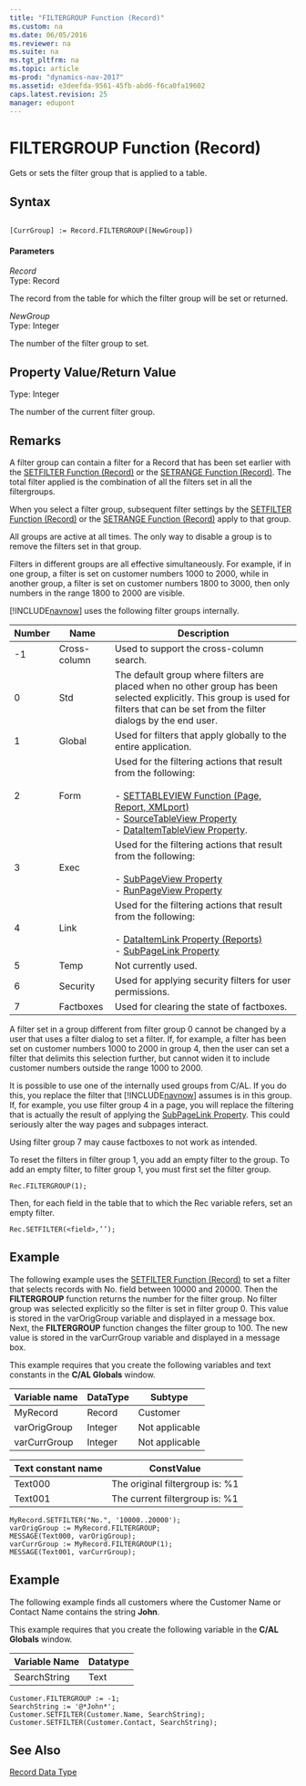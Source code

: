 ```yaml
---
title: "FILTERGROUP Function (Record)"
ms.custom: na
ms.date: 06/05/2016
ms.reviewer: na
ms.suite: na
ms.tgt_pltfrm: na
ms.topic: article
ms-prod: "dynamics-nav-2017"
ms.assetid: e3deefda-9561-45fb-abd6-f6ca0fa19602
caps.latest.revision: 25
manager: edupont
---
```

# FILTERGROUP Function (Record)
Gets or sets the filter group that is applied to a table.  
  
## Syntax  
  
```  
  
[CurrGroup] := Record.FILTERGROUP([NewGroup])  
```  
  
#### Parameters  
 *Record*  
 Type: Record  
  
 The record from the table for which the filter group will be set or returned.  
  
 *NewGroup*  
 Type: Integer  
  
 The number of the filter group to set.  
  
## Property Value/Return Value  
 Type: Integer  
  
 The number of the current filter group.  
  
## Remarks  
 A filter group can contain a filter for a Record that has been set earlier with the [SETFILTER Function \(Record\)](SETFILTER-Function--Record-.md) or the [SETRANGE Function \(Record\)](SETRANGE-Function--Record-.md). The total filter applied is the combination of all the filters set in all the filtergroups.  
  
 When you select a filter group, subsequent filter settings by the [SETFILTER Function \(Record\)](SETFILTER-Function--Record-.md) or the [SETRANGE Function \(Record\)](SETRANGE-Function--Record-.md) apply to that group.  
  
 All groups are active at all times. The only way to disable a group is to remove the filters set in that group.  
  
 Filters in different groups are all effective simultaneously. For example, if in one group, a filter is set on customer numbers 1000 to 2000, while in another group, a filter is set on customer numbers 1800 to 3000, then only numbers in the range 1800 to 2000 are visible.  
  
 [!INCLUDE[navnow](includes/navnow_md.md)] uses the following filter groups internally.  
  
|Number|Name|Description|  
|------------|----------|-----------------|  
|\-1|Cross\-column|Used to support the cross\-column search.|  
|0|Std|The default group where filters are placed when no other group has been selected explicitly. This group is used for filters that can be set from the filter dialogs by the end user.|  
|1|Global|Used for filters that apply globally to the entire application.|  
|2|Form|Used for the filtering actions that result from the following:<br /><br /> -   [SETTABLEVIEW Function \(Page, Report, XMLport\)](SETTABLEVIEW-Function--Page--Report--XMLport-.md)<br />-   [SourceTableView Property](SourceTableView-Property.md)<br />-   [DataItemTableView Property](DataItemTableView-Property.md).|  
|3|Exec|Used for the filtering actions that result from the following:<br /><br /> -   [SubPageView Property](SubPageView-Property.md)<br />-   [RunPageView Property](RunPageView-Property.md)|  
|4|Link|Used for the filtering actions that result from the following:<br /><br /> -   [DataItemLink Property \(Reports\)](DataItemLink-Property--Reports-.md)<br />-   [SubPageLink Property](SubPageLink-Property.md)|  
|5|Temp|Not currently used.|  
|6|Security|Used for applying security filters for user permissions.|  
|7|Factboxes|Used for clearing the state of factboxes.|  
  
 A filter set in a group different from filter group 0 cannot be changed by a user that uses a filter dialog to set a filter. If, for example, a filter has been set on customer numbers 1000 to 2000 in group 4, then the user can set a filter that delimits this selection further, but cannot widen it to include customer numbers outside the range 1000 to 2000.  
  
 It is possible to use one of the internally used groups from C/AL. If you do this, you replace the filter that [!INCLUDE[navnow](includes/navnow_md.md)] assumes is in this group. If, for example, you use filter group 4 in a page, you will replace the filtering that is actually the result of applying the [SubPageLink Property](SubPageLink-Property.md). This could seriously alter the way pages and subpages interact.  
  
 Using filter group 7 may cause factboxes to not work as intended.  
  
 To reset the filters in filter group 1, you add an empty filter to the group. To add an empty filter, to filter group 1, you must first set the filter group.  
  
```  
Rec.FILTERGROUP(1);  
```  
  
 Then, for each field in the table that to which the Rec variable refers, set an empty filter.  
  
```  
Rec.SETFILTER(<field>,’’);  
```  
  
## Example  
 The following example uses the [SETFILTER Function \(Record\)](SETFILTER-Function--Record-.md) to set a filter that selects records with No. field between 10000 and 20000. Then the **FILTERGROUP** function returns the number for the filter group. No filter group was selected explicitly so the filter is set in filter group 0. This value is stored in the varOrigGroup variable and displayed in a message box. Next, the **FILTERGROUP** function changes the filter group to 100. The new value is stored in the varCurrGroup variable and displayed in a message box.  
  
 This example requires that you create the following variables and text constants in the **C/AL Globals** window.  
  
|Variable name|DataType|Subtype|  
|-------------------|--------------|-------------|  
|MyRecord|Record|Customer|  
|varOrigGroup|Integer|Not applicable|  
|varCurrGroup|Integer|Not applicable|  
  
|Text constant name|ConstValue|  
|------------------------|----------------|  
|Text000|The original filtergroup is: %1|  
|Text001|The current filtergroup is: %1|  
  
```  
MyRecord.SETFILTER("No.", '10000..20000');  
varOrigGroup := MyRecord.FILTERGROUP;  
MESSAGE(Text000, varOrigGroup);  
varCurrGroup := MyRecord.FILTERGROUP(1);  
MESSAGE(Text001, varCurrGroup);  
```  
  
## Example  
 The following example finds all customers where the Customer Name or Contact Name contains the string **John**.  
  
 This example requires that you create the following variable in the **C/AL Globals** window.  
  
|Variable Name|Datatype|  
|-------------------|--------------|  
|SearchString|Text|  
  
```  
Customer.FILTERGROUP := -1;  
SearchString := '@*John*';  
Customer.SETFILTER(Customer.Name, SearchString);  
Customer.SETFILTER(Customer.Contact, SearchString);  
```  
  
## See Also  
 [Record Data Type](Record-Data-Type.md)